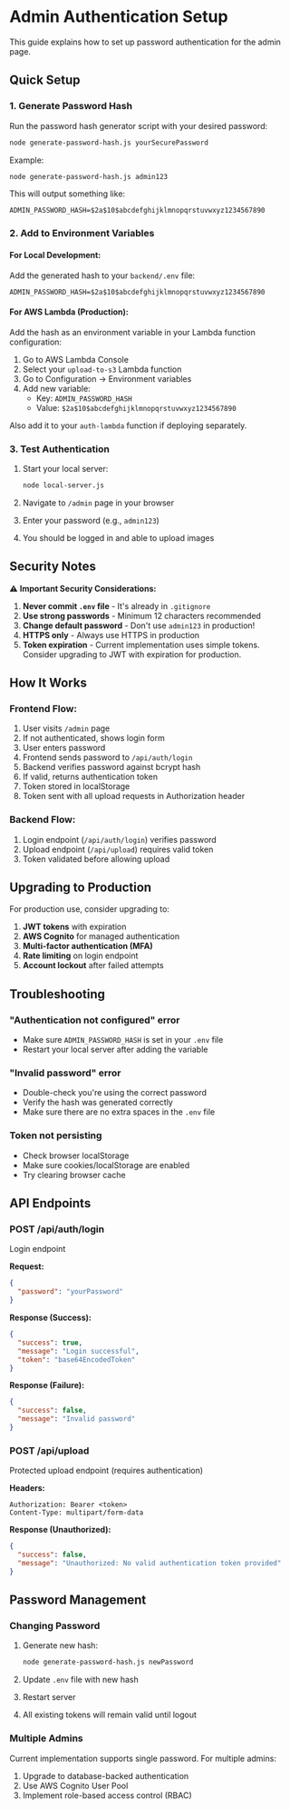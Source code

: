 # Admin Authentication Setup

This guide explains how to set up password authentication for the admin page.

## Quick Setup

### 1. Generate Password Hash

Run the password hash generator script with your desired password:

```bash
node generate-password-hash.js yourSecurePassword
```

Example:
```bash
node generate-password-hash.js admin123
```

This will output something like:
```
ADMIN_PASSWORD_HASH=$2a$10$abcdefghijklmnopqrstuvwxyz1234567890
```

### 2. Add to Environment Variables

#### For Local Development:

Add the generated hash to your `backend/.env` file:

```env
ADMIN_PASSWORD_HASH=$2a$10$abcdefghijklmnopqrstuvwxyz1234567890
```

#### For AWS Lambda (Production):

Add the hash as an environment variable in your Lambda function configuration:

1. Go to AWS Lambda Console
2. Select your `upload-to-s3` Lambda function
3. Go to Configuration → Environment variables
4. Add new variable:
   - Key: `ADMIN_PASSWORD_HASH`
   - Value: `$2a$10$abcdefghijklmnopqrstuvwxyz1234567890`

Also add it to your `auth-lambda` function if deploying separately.

### 3. Test Authentication

1. Start your local server:
   ```bash
   node local-server.js
   ```

2. Navigate to `/admin` page in your browser

3. Enter your password (e.g., `admin123`)

4. You should be logged in and able to upload images

## Security Notes

⚠️ **Important Security Considerations:**

1. **Never commit `.env` file** - It's already in `.gitignore`
2. **Use strong passwords** - Minimum 12 characters recommended
3. **Change default password** - Don't use `admin123` in production!
4. **HTTPS only** - Always use HTTPS in production
5. **Token expiration** - Current implementation uses simple tokens. Consider upgrading to JWT with expiration for production.

## How It Works

### Frontend Flow:
1. User visits `/admin` page
2. If not authenticated, shows login form
3. User enters password
4. Frontend sends password to `/api/auth/login`
5. Backend verifies password against bcrypt hash
6. If valid, returns authentication token
7. Token stored in localStorage
8. Token sent with all upload requests in Authorization header

### Backend Flow:
1. Login endpoint (`/api/auth/login`) verifies password
2. Upload endpoint (`/api/upload`) requires valid token
3. Token validated before allowing upload

## Upgrading to Production

For production use, consider upgrading to:

1. **JWT tokens** with expiration
2. **AWS Cognito** for managed authentication
3. **Multi-factor authentication (MFA)**
4. **Rate limiting** on login endpoint
5. **Account lockout** after failed attempts

## Troubleshooting

### "Authentication not configured" error
- Make sure `ADMIN_PASSWORD_HASH` is set in your `.env` file
- Restart your local server after adding the variable

### "Invalid password" error
- Double-check you're using the correct password
- Verify the hash was generated correctly
- Make sure there are no extra spaces in the `.env` file

### Token not persisting
- Check browser localStorage
- Make sure cookies/localStorage are enabled
- Try clearing browser cache

## API Endpoints

### POST /api/auth/login
Login endpoint

**Request:**
```json
{
  "password": "yourPassword"
}
```

**Response (Success):**
```json
{
  "success": true,
  "message": "Login successful",
  "token": "base64EncodedToken"
}
```

**Response (Failure):**
```json
{
  "success": false,
  "message": "Invalid password"
}
```

### POST /api/upload
Protected upload endpoint (requires authentication)

**Headers:**
```
Authorization: Bearer <token>
Content-Type: multipart/form-data
```

**Response (Unauthorized):**
```json
{
  "success": false,
  "message": "Unauthorized: No valid authentication token provided"
}
```

## Password Management

### Changing Password

1. Generate new hash:
   ```bash
   node generate-password-hash.js newPassword
   ```

2. Update `.env` file with new hash

3. Restart server

4. All existing tokens will remain valid until logout

### Multiple Admins

Current implementation supports single password. For multiple admins:

1. Upgrade to database-backed authentication
2. Use AWS Cognito User Pool
3. Implement role-based access control (RBAC)
